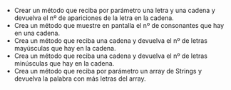 -   Crear un método que reciba por parámetro una letra y una cadena y devuelva el nº de apariciones de la letra en la cadena.
-   Crea un método que muestre en pantalla el nº de consonantes que hay en una cadena.
-   Crea un método que reciba una cadena y devuelva el nº de letras mayúsculas que hay en la cadena.
-   Crea un método que reciba una cadena y devuelva el nº de letras minúsculas que hay en la cadena.
-   Crea un método que reciba por parámetro un array de Strings y devuelva la palabra con más letras del array.
